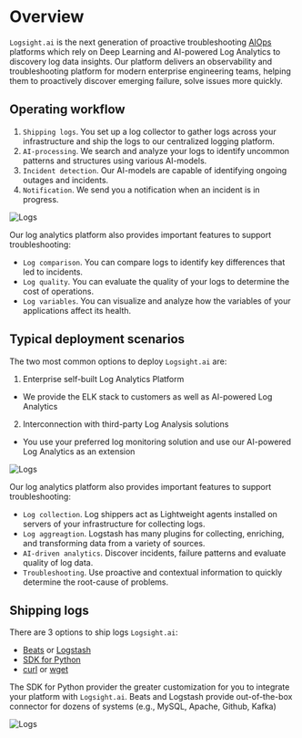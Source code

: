 # Overview

`Logsight.ai` is the next generation of proactive troubleshooting [AIOps](https://en.wikipedia.org/wiki/Artificial_Intelligence_for_IT_Operations) platforms which rely on Deep Learning and AI-powered Log Analytics to discovery log data insights. Our platform delivers an 
observability and troubleshooting platform for modern enterprise engineering teams, helping them to proactively discover emerging failure, solve issues more quickly. 

## Operating workflow

1. `Shipping logs`. You set up a log collector to gather logs across your infrastructure and ship the logs to our centralized logging platform.
2. `AI-processing`. We search and analyze your logs to identify uncommon patterns and structures using various AI-models. 
3. `Incident detection`. Our AI-models are capable of identifying ongoing outages and incidents.
4. `Notification`. We send you a notification when an incident is in progress.

 
![Logs](./getting_started/how_it_works.png ':size=900' )


Our log analytics platform also provides important features to support troubleshooting:
+ `Log comparison`. You can compare logs to identify key differences that led to incidents. 
+ `Log quality`. You can evaluate the quality of your logs to determine the cost of operations.  
+ `Log variables`. You can visualize and analyze how the variables of your applications affect its health.    


## Typical deployment scenarios

The two most common options to deploy `Logsight.ai` are: 

1. Enterprise self-built Log Analytics Platform
  + We provide the ELK stack to customers as well as AI-powered Log Analytics 
2. Interconnection with third-party Log Analysis solutions
  + You use your preferred log monitoring solution and use our AI-powered Log Analytics as an extension 


![Logs](./getting_started/logsight_architecture.png ':size=900' )

Our log analytics platform also provides important features to support troubleshooting:
+ `Log collection`. Log shippers act as Lightweight agents installed on servers of your infrastructure for collecting logs.
+ `Log aggreagtion`. Logstash has many plugins for collecting, enriching, and transforming data from a variety of sources.
+ `AI-driven analytics`. Discover incidents, failure patterns and evaluate quality of log data.
+ `Troubleshooting`. Use proactive and contextual information to quickly determine the root-cause of problems.

## Shipping logs

There are 3 options to ship logs `Logsight.ai`:

+ [Beats](https://www.elastic.co/beats/) or [Logstash](https://www.elastic.co/logstash/) 
+ [SDK for Python](https://logsight-sdk-py.readthedocs.io/en/latest/)
+ [curl](https://curl.se/) or [wget](https://www.gnu.org/software/wget/) 


The SDK for Python provider the greater customization for you to integrate your platform with `Logsight.ai`. 
Beats and Logstash provide out-of-the-box connector for dozens of systems (e.g., MySQL, Apache, Github, Kafka)  


![Logs](./getting_started/shipping_logs.png ':size=900' )

